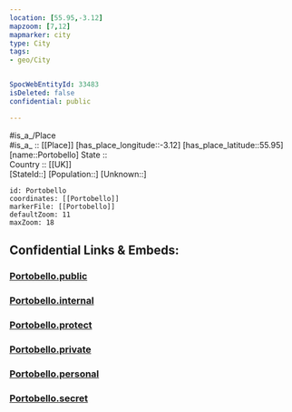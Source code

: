 ```yaml
---
location: [55.95,-3.12] 
mapzoom: [7,12] 
mapmarker: city 
type: City
tags:
- geo/City


SpocWebEntityId: 33483
isDeleted: false
confidential: public

---
```

#is_a_/Place  
#is_a_ :: [[Place]] 
[has_place_longitude::-3.12] 
[has_place_latitude::55.95] 
[name::Portobello] 
State ::  
Country :: [[UK]]  
[StateId::] 
[Population::] 
[Unknown::] 


```leaflet
id: Portobello
coordinates: [[Portobello]] 
markerFile: [[Portobello]] 
defaultZoom: 11 
maxZoom: 18
```


## Confidential Links & Embeds: 

### [Portobello.public](/_public/\Earth\Continent\Europe\Europe~North\UK\Scotland\counties~Scotland\Edinburgh-County\cities~CityofEdinburghPortobello.public.md) 

### [Portobello.internal](/_internal/\Earth\Continent\Europe\Europe~North\UK\Scotland\counties~Scotland\Edinburgh-County\cities~CityofEdinburghPortobello.internal.md) 

### [Portobello.protect](/_protect/\Earth\Continent\Europe\Europe~North\UK\Scotland\counties~Scotland\Edinburgh-County\cities~CityofEdinburghPortobello.protect.md) 

### [Portobello.private](/_private/\Earth\Continent\Europe\Europe~North\UK\Scotland\counties~Scotland\Edinburgh-County\cities~CityofEdinburghPortobello.private.md) 

### [Portobello.personal](/_personal/\Earth\Continent\Europe\Europe~North\UK\Scotland\counties~Scotland\Edinburgh-County\cities~CityofEdinburghPortobello.personal.md) 

### [Portobello.secret](/_secret/\Earth\Continent\Europe\Europe~North\UK\Scotland\counties~Scotland\Edinburgh-County\cities~CityofEdinburghPortobello.secret.md)

